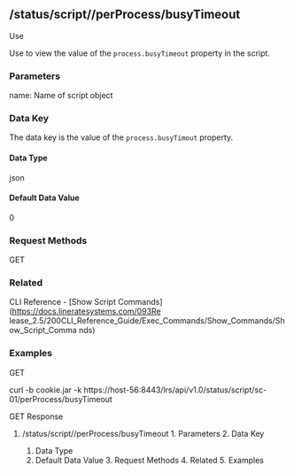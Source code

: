 ## /status/script/<name>/perProcess/busyTimeout

Use

Use to view the value of the `process.busyTimeout` property in the script.

### Parameters

name: Name of script object

### Data Key

The data key is the value of the `process.busyTimout` property.

#### Data Type

json

#### Default Data Value

0

### Request Methods

GET

### Related

CLI Reference  - [Show Script Commands](https://docs.lineratesystems.com/093Re
lease_2.5/200CLI_Reference_Guide/Exec_Commands/Show_Commands/Show_Script_Comma
nds)

### Examples

GET

curl -b cookie.jar -k
https://host-56:8443/lrs/api/v1.0/status/script/sc-01/perProcess/busyTimeout

GET Response

    
    
     

  1. /status/script/<name>/perProcess/busyTimeout
    1. Parameters
    2. Data Key
      1. Data Type
      2. Default Data Value
    3. Request Methods
    4. Related
    5. Examples


